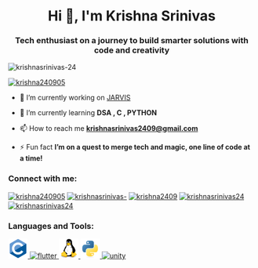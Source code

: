 <h1 align="center">Hi 👋, I'm Krishna Srinivas</h1>
<h3 align="center">Tech enthusiast on a journey to build smarter solutions with code and creativity</h3>

<p align="left"> <img src="https://komarev.com/ghpvc/?username=krishnasrinivas-24&label=Profile%20views&color=0e75b6&style=flat" alt="krishnasrinivas-24" /> </p>

<p align="left"> <a href="https://twitter.com/krishna240905" target="blank"><img src="https://img.shields.io/twitter/follow/krishna240905?logo=twitter&style=for-the-badge" alt="krishna240905" /></a> </p>

- 🔭 I’m currently working on [JARVIS](https://github.com/KrishnaSrinivas-24/JARVIS)

- 🌱 I’m currently learning **DSA , C , PYTHON**

- 📫 How to reach me **krishnasrinivas2409@gmail.com**

- ⚡ Fun fact **I’m on a quest to merge tech and magic, one line of code at a time!**

<h3 align="left">Connect with me:</h3>
<p align="left">
<a href="https://twitter.com/krishna240905" target="blank"><img align="center" src="https://raw.githubusercontent.com/rahuldkjain/github-profile-readme-generator/master/src/images/icons/Social/twitter.svg" alt="krishna240905" height="30" width="40" /></a>
<a href="https://linkedin.com/in/krishnasrinivas-" target="blank"><img align="center" src="https://raw.githubusercontent.com/rahuldkjain/github-profile-readme-generator/master/src/images/icons/Social/linked-in-alt.svg" alt="krishnasrinivas-" height="30" width="40" /></a>
<a href="https://kaggle.com/krishna2409" target="blank"><img align="center" src="https://raw.githubusercontent.com/rahuldkjain/github-profile-readme-generator/master/src/images/icons/Social/kaggle.svg" alt="krishna2409" height="30" width="40" /></a>
<a href="https://fb.com/krishnasrinivas24" target="blank"><img align="center" src="https://raw.githubusercontent.com/rahuldkjain/github-profile-readme-generator/master/src/images/icons/Social/facebook.svg" alt="krishnasrinivas24" height="30" width="40" /></a>
<a href="https://instagram.com/krishnasrinivas24" target="blank"><img align="center" src="https://raw.githubusercontent.com/rahuldkjain/github-profile-readme-generator/master/src/images/icons/Social/instagram.svg" alt="krishnasrinivas24" height="30" width="40" /></a>
</p>

<h3 align="left">Languages and Tools:</h3>
<p align="left"> <a href="https://www.cprogramming.com/" target="_blank" rel="noreferrer"> <img src="https://raw.githubusercontent.com/devicons/devicon/master/icons/c/c-original.svg" alt="c" width="40" height="40"/> </a> <a href="https://flutter.dev" target="_blank" rel="noreferrer"> <img src="https://www.vectorlogo.zone/logos/flutterio/flutterio-icon.svg" alt="flutter" width="40" height="40"/> </a> <a href="https://www.linux.org/" target="_blank" rel="noreferrer"> <img src="https://raw.githubusercontent.com/devicons/devicon/master/icons/linux/linux-original.svg" alt="linux" width="40" height="40"/> </a> <a href="https://www.python.org" target="_blank" rel="noreferrer"> <img src="https://raw.githubusercontent.com/devicons/devicon/master/icons/python/python-original.svg" alt="python" width="40" height="40"/> </a> <a href="https://unity.com/" target="_blank" rel="noreferrer"> <img src="https://www.vectorlogo.zone/logos/unity3d/unity3d-icon.svg" alt="unity" width="40" height="40"/> </a> </p>


